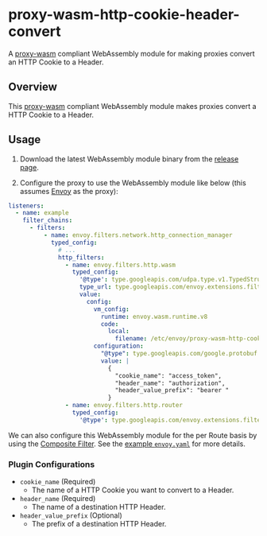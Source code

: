 # proxy-wasm-http-cookie-header-convert

A [proxy-wasm](https://github.com/proxy-wasm/spec) compliant WebAssembly module for making proxies convert an HTTP Cookie to a Header.

## Overview

This [proxy-wasm](https://github.com/proxy-wasm/spec) compliant WebAssembly module makes proxies convert a HTTP Cookie to a Header.

## Usage

1. Download the latest WebAssembly module binary from the [release page](https://github.com/kauche/proxy-wasm-http-cookie-header-convert/releases).

2. Configure the proxy to use the WebAssembly module like below (this assumes [Envoy](https://www.envoyproxy.io/) as the proxy):

```yaml
listeners:
  - name: example
    filter_chains:
      - filters:
          - name: envoy.filters.network.http_connection_manager
            typed_config:
              # ...
              http_filters:
                - name: envoy.filters.http.wasm
                  typed_config:
                    '@type': type.googleapis.com/udpa.type.v1.TypedStruct
                    type_url: type.googleapis.com/envoy.extensions.filters.http.wasm.v3.Wasm
                    value:
                      config:
                        vm_config:
                          runtime: envoy.wasm.runtime.v8
                          code:
                            local:
                              filename: /etc/envoy/proxy-wasm-http-cookie-header-convert.wasm
                        configuration:
                          "@type": type.googleapis.com/google.protobuf.StringValue
                          value: |
                            {
                              "cookie_name": "access_token",
                              "header_name": "authorization",
                              "header_value_prefix": "bearer "
                            }
                - name: envoy.filters.http.router
                  typed_config:
                    '@type': type.googleapis.com/envoy.extensions.filters.http.router.v3.Router
```

We can also configure this WebAssembly module for the per Route basis by using the [Composite Filter](https://www.envoyproxy.io/docs/envoy/v1.24.1/configuration/http/http_filters/composite_filter). See the [example `envoy.yaml`](https://github.com/kauche/proxy-wasm-http-cookie-header-convert/blob/main/test/envoy.yaml) for more details.

### Plugin Configurations

- `cookie_name` (Required)
    - The name of a HTTP Cookie you want to convert to a Header.
- `header_name` (Required)
    - The name of a destination HTTP Header.
- `header_value_prefix` (Optional)
    - The prefix of a destination HTTP Header.
